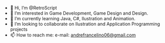 - 👋 Hi, I’m @RetroScript
- 👀 I’m interested in Game Development, Game Design and Design.
- 🌱 I’m currently learning Java, C#, Ilustration and Animation.
- 💞️ I’m looking to collaborate on Ilustration and Application Programming projects
- 📫 How to reach me: e-mail: andrefrancelino06@gmail.com

<!---
RetroScript/RetroScript is a ✨ special ✨ repository because its `README.md` (this file) appears on your GitHub profile.
You can click the Preview link to take a look at your changes.
--->
